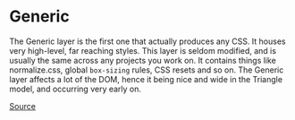 # Generic

The Generic layer is the first one that actually produces any CSS. It houses very high-level, far reaching styles. This layer is seldom modified, and is usually the same across any projects you work on. It contains things like normalize.css, global `box-sizing` rules, CSS resets and so on. The Generic layer affects a lot of the DOM, hence it being nice and wide in the Triangle model, and occurring very early on.

[Source](http://http://www.creativebloq.com/web-design/manage-large-css-projects-itcss-101517528)
